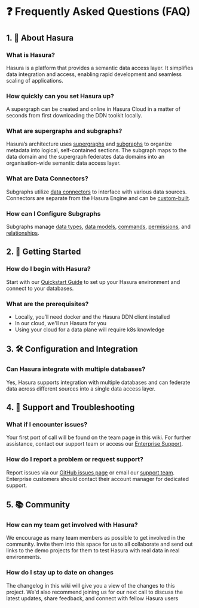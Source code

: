 # ❓ Frequently Asked Questions (FAQ)

## **1. 📘 About Hasura**

### **What is Hasura?**
Hasura is a platform that provides a semantic data access layer. It simplifies data integration and access, enabling rapid development and seamless scaling of applications.

### **How quickly can you set Hasura up?**
A supergraph can be created and online in Hasura Cloud in a matter of seconds from first downloading the DDN toolkit locally.

### **What are supergraphs and subgraphs?**
Hasura’s architecture uses [supergraphs](https://hasura.io/docs/3.0/support/glossary#supergraph) and [subgraphs](https://hasura.io/docs/3.0/support/glossary#subgraphs) to organize metadata into logical, self-contained sections. The subgraph maps to the data domain and the supergraph federates data domains into an organisation-wide semantic data access layer.

### **What are Data Connectors?**
Subgraphs utilize [data connectors](https://hasura.io/docs/3.0/support/glossary#native-data-connectors) to interface with various data sources. Connectors are separate from the Hasura Engine and can be [custom-built](https://hasura.io/docs/3.0/connectors/build-your-own/).

### **How can I Configure Subgraphs**
Subgraphs manage [data types](https://hasura.io/docs/3.0/supergraph-modeling/types), [data models](https://hasura.io/docs/3.0/supergraph-modeling/models), [commands](https://hasura.io/docs/3.0/supergraph-modeling/commands), [permissions](https://hasura.io/docs/3.0/supergraph-modeling/permissions), and [relationships](https://hasura.io/docs/3.0/supergraph-modeling/relationships).


## **2. 🌟 Getting Started**

### **How do I begin with Hasura?**
Start with our [Quickstart Guide](https://hasura.io/docs/3.0/getting-started/quickstart/) to set up your Hasura environment and connect to your databases.

### **What are the prerequisites?**
* Locally, you’ll need docker and the Hasura DDN client installed
* In our cloud, we'll run Hasura for you
* Using your cloud for a data plane will require k8s knowledge

## **3. 🛠️ Configuration and Integration**

### **Can Hasura integrate with multiple databases?**
Yes, Hasura supports integration with multiple databases and can federate data across different sources into a single data access layer.

## **4. 📧 Support and Troubleshooting**

### **What if I encounter issues?**
Your first port of call will be found on the team page in this wiki. For further assistance, contact our support team or access our [Enterprise Support](mailto:support@hasura.io).

### **How do I report a problem or request support?**
Report issues via our [GitHub issues page](https://github.com/hasura/v3-engine/issues) or email our [support team](mailto:support@hasura.io). Enterprise customers should contact their account manager for dedicated support.

## **5. 📚 Community**

### **How can my team get involved with Hasura?**
We encourage as many team members as possible to get involved in the community. Invite them into this space for us to all collaborate and send out links to the demo projects for them to test Hasura with real data in real environments.

### **How do I stay up to date on changes**
The changelog in this wiki will give you a view of the changes to this project. We'd also recommend joining us for our next call to discuss the latest updates, share feedback, and connect with fellow Hasura users
